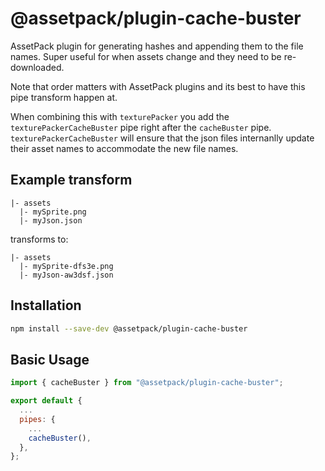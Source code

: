 # @assetpack/plugin-cache-buster

AssetPack plugin for generating hashes and appending them to the file names.
Super useful for when assets change and they need to be re-downloaded.

Note that order matters with AssetPack plugins and its best to have this pipe transform happen at.

When combining this with `texturePacker` you add the `texturePackerCacheBuster` pipe right after
the `cacheBuster` pipe. `texturePackerCacheBuster` will ensure that the json files internanlly update their
asset names to accommodate the new file names.

## Example transform

```
|- assets
  |- mySprite.png
  |- myJson.json
```
transforms to:
```
|- assets
  |- mySprite-dfs3e.png
  |- myJson-aw3dsf.json
```
## Installation

```sh
npm install --save-dev @assetpack/plugin-cache-buster
```

## Basic Usage

```js
import { cacheBuster } from "@assetpack/plugin-cache-buster";

export default {
  ...
  pipes: {
    ...
    cacheBuster(),
  },
};
```


